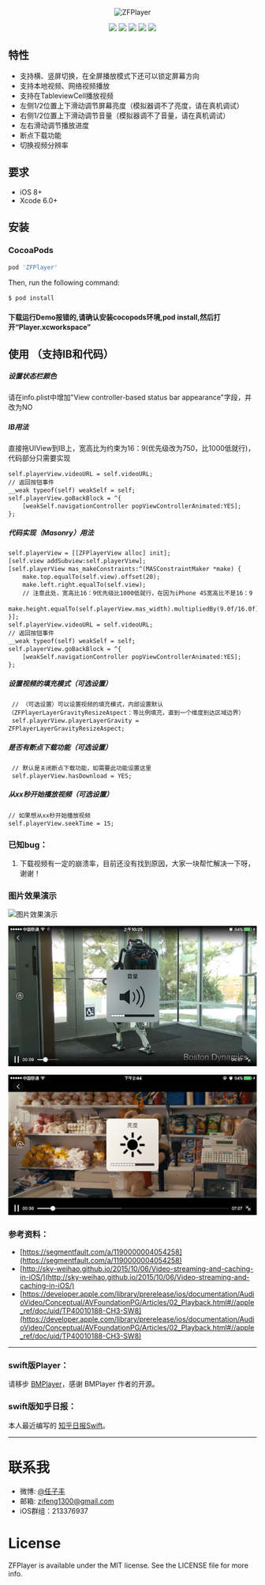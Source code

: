 <p align="center">
<img src="http://7xqbzq.com1.z0.glb.clouddn.com/log.png" alt="ZFPlayer" title="ZFPlayer" width="557"/>
</p>

<p align="center">
<a href="https://travis-ci.org/renzifeng/ZFPlayer"><img src="https://travis-ci.org/renzifeng/ZFPlayer.svg?branch=master"></a>
<a href="https://img.shields.io/cocoapods/v/ZFPlayer.svg"><img src="https://img.shields.io/cocoapods/v/ZFPlayer.svg"></a>
<a href="https://img.shields.io/cocoapods/v/ZFPlayer.svg"><img src="https://img.shields.io/github/license/renzifeng/ZFPlayer.svg?style=flat"></a>
<a href="http://cocoadocs.org/docsets/ZFPlayer"><img src="https://img.shields.io/cocoapods/p/ZFPlayer.svg?style=flat"></a>
<a href="http://weibo.com/zifeng1300"><img src="https://img.shields.io/badge/weibo-@%E4%BB%BB%E5%AD%90%E4%B8%B0-yellow.svg?style=flat"></a>
</p>

## 特性
* 支持横、竖屏切换，在全屏播放模式下还可以锁定屏幕方向
* 支持本地视频、网络视频播放
* 支持在TableviewCell播放视频
* 左侧1/2位置上下滑动调节屏幕亮度（模拟器调不了亮度，请在真机调试）
* 右侧1/2位置上下滑动调节音量（模拟器调不了音量，请在真机调试）
* 左右滑动调节播放进度
* 断点下载功能
* 切换视频分辨率

## 要求

- iOS 8+
- Xcode 6.0+

## 安装

### CocoaPods    

```ruby
pod 'ZFPlayer'
```

Then, run the following command:

```bash
$ pod install
```

#### 下载运行Demo报错的,请确认安装cocopods环境,pod install,然后打开“Player.xcworkspace”

## 使用 （支持IB和代码）
##### 设置状态栏颜色
请在info.plist中增加"View controller-based status bar appearance"字段，并改为NO

##### IB用法
直接拖UIView到IB上，宽高比为约束为16：9(优先级改为750，比1000低就行)，代码部分只需要实现

```objc
self.playerView.videoURL = self.videoURL;
// 返回按钮事件
__weak typeof(self) weakSelf = self;
self.playerView.goBackBlock = ^{
	[weakSelf.navigationController popViewControllerAnimated:YES];
};

```

##### 代码实现（Masonry）用法

```objc
self.playerView = [[ZFPlayerView alloc] init];
[self.view addSubview:self.playerView];
[self.playerView mas_makeConstraints:^(MASConstraintMaker *make) {
 	make.top.equalTo(self.view).offset(20);
 	make.left.right.equalTo(self.view);
	// 注意此处，宽高比16：9优先级比1000低就行，在因为iPhone 4S宽高比不是16：9
	make.height.equalTo(self.playerView.mas_width).multipliedBy(9.0f/16.0f).with.priority(750);
}];
self.playerView.videoURL = self.videoURL;
// 返回按钮事件
__weak typeof(self) weakSelf = self;
self.playerView.goBackBlock = ^{
	[weakSelf.navigationController popViewControllerAnimated:YES];
};
```

##### 设置视频的填充模式（可选设置）

```objc
 // （可选设置）可以设置视频的填充模式，内部设置默认（ZFPlayerLayerGravityResizeAspect：等比例填充，直到一个维度到达区域边界）
 self.playerView.playerLayerGravity = ZFPlayerLayerGravityResizeAspect;
```
##### 是否有断点下载功能（可选设置）
```objc
 // 默认是关闭断点下载功能，如需要此功能设置这里
 self.playerView.hasDownload = YES;
```

##### 从xx秒开始播放视频（可选设置）
 ```objc
 // 如果想从xx秒开始播放视频
 self.playerView.seekTime = 15;
 ```
 
### 已知bug：

1. 下载视频有一定的崩溃率，目前还没有找到原因，大家一块帮忙解决一下呀，谢谢！

### 图片效果演示

![图片效果演示](https://github.com/renzifeng/ZFPlayer/raw/master/screen.gif)

![声音调节演示](https://github.com/renzifeng/ZFPlayer/raw/master/volume.png)

![亮度调节演示](https://github.com/renzifeng/ZFPlayer/raw/master/brightness.png)


### 参考资料：

- [https://segmentfault.com/a/1190000004054258](https://segmentfault.com/a/1190000004054258)
- [http://sky-weihao.github.io/2015/10/06/Video-streaming-and-caching-in-iOS/](http://sky-weihao.github.io/2015/10/06/Video-streaming-and-caching-in-iOS/)
- [https://developer.apple.com/library/prerelease/ios/documentation/AudioVideo/Conceptual/AVFoundationPG/Articles/02_Playback.html#//apple_ref/doc/uid/TP40010188-CH3-SW8](https://developer.apple.com/library/prerelease/ios/documentation/AudioVideo/Conceptual/AVFoundationPG/Articles/02_Playback.html#//apple_ref/doc/uid/TP40010188-CH3-SW8)

---
### swift版Player：
请移步 [BMPlayer](https://github.com/BrikerMan/BMPlayer)，感谢 BMPlayer 作者的开源。

### swift版知乎日报：
本人最近编写的 [知乎日报Swift](https://github.com/renzifeng/ZFZhiHuDaily)。

---

# 联系我
- 微博: [@任子丰](https://weibo.com/zifeng1300)
- 邮箱: zifeng1300@gmail.com
- iOS群组：213376937

# License

ZFPlayer is available under the MIT license. See the LICENSE file for more info.